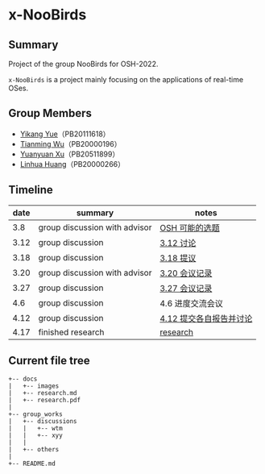 # x-NooBirds
## Summary
Project of the group NooBirds for OSH-2022.

`x-NooBirds` is a project mainly focusing on the applications of real-time OSes.

## Group Members
- [Yikang Yue](https://github.com/npz7yyk)（PB20111618）
- [Tianming Wu](https://github.com/WuTianming)（PB20000196）
- [Yuanyuan Xu](https://github.com/Wonderful-Me)（PB20511899）
- [Linhua Huang](https://github.com/GeoAlMTBs)（PB20000266）

## Timeline

| date | summary                       | notes                                                        |
| ---- | ----------------------------- | ------------------------------------------------------------ |
| 3.8  | group discussion with advisor | [OSH 可能的选题](./group_works/discussions/wtm/3.8&#32;OSH&#32;可能的选题.md) |
| 3.12 | group discussion              | [3.12 讨论](./group_works/discussions/wtm/3.12&#32;讨论.md)      |
| 3.18 | group discussion              | [3.18 提议](./group_works/discussions/wtm/3.18&#32;提议.md)      |
| 3.20 | group discussion with advisor | [3.20 会议记录](./group_works/discussions/wtm/3.20&#32;会议记录.md) |
| 3.27 | group discussion              | [3.27 会议记录](./group_works/others/division_of_labour.md)  |
| 4.6  | group discussion              | 4.6 进度交流会议                                             |
| 4.12 | group discussion              | [4.12 提交各自报告并讨论](https://github.com/OSH-2022/x-NooBirds/tree/main/group_works/others/research) |
| 4.17 | finished research             | [research](./docs/research.md)                               |

## Current file tree
```code
+-- docs
|   +-- images
|   +-- research.md
|   +-- research.pdf
|
+-- group_works
|   +-- discussions
|   |   +-- wtm
|   |   +-- xyy
|   |
|   +-- others
|
+-- README.md
```
